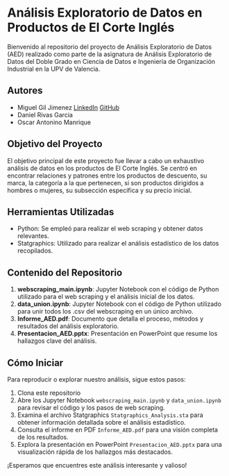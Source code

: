 # Análisis Exploratorio de Datos en Productos de El Corte Inglés

Bienvenido al repositorio del proyecto de Análisis Exploratorio de Datos (AED) realizado como parte de la asignatura de Análisis Exploratorio de Datos del Doble Grado en Ciencia de Datos e Ingeniería de Organización Industrial en la UPV de Valencia.

## Autores
- Miguel Gil Jimenez [LinkedIn](https://www.linkedin.com/in/miguel-gil-jimenez) [GitHub](https://github.com/mgiljimenez) 
- Daniel Rivas Garcia
- Oscar Antonino Manrique

## Objetivo del Proyecto
El objetivo principal de este proyecto fue llevar a cabo un exhaustivo análisis de datos en los productos de El Corte Inglés. Se centró en encontrar relaciones y patrones entre los productos de descuento, su marca, la categoría a la que pertenecen, si son productos dirigidos a hombres o mujeres, su subsección específica y su precio inicial.

## Herramientas Utilizadas
- Python: Se empleó para realizar el web scraping y obtener datos relevantes.
- Statgraphics: Utilizado para realizar el análisis estadístico de los datos recopilados.

## Contenido del Repositorio
1. **webscraping_main.ipynb**: Jupyter Notebook con el código de Python utilizado para el web scraping y el análisis inicial de los datos.
2. **data_union.ipynb**: Jupyter Notebook con el código de Python utilizado para unir todos los .csv del webscraping en un único archivo.
3. **Informe_AED.pdf**: Documento que detalla el proceso, métodos y resultados del análisis exploratorio.
4. **Presentacion_AED.pptx**: Presentación en PowerPoint que resume los hallazgos clave del análisis.


## Cómo Iniciar
Para reproducir o explorar nuestro análisis, sigue estos pasos:

1. Clona este repositorio
2. Abre los Jupyter Notebook `webscraping_main.ipynb` y  `data_union.ipynb` para revisar el código y los pasos de web scraping.
3. Examina el archivo Statgraphics `Statgraphics_Analysis.sta` para obtener información detallada sobre el análisis estadístico.
4. Consulta el informe en PDF `Informe_AED.pdf` para una visión completa de los resultados.
5. Explora la presentación en PowerPoint `Presentacion_AED.pptx` para una visualización rápida de los hallazgos más destacados.

¡Esperamos que encuentres este análisis interesante y valioso!
